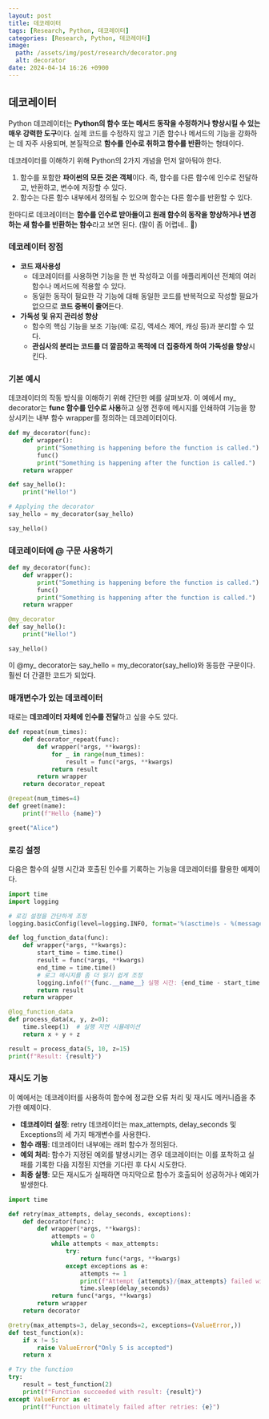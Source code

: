 ```yaml
---
layout: post
title: 데코레이터
tags: [Research, Python, 데코레이터]
categories: [Research, Python, 데코레이터]
image:
  path: /assets/img/post/research/decorator.png
  alt: decorator
date: 2024-04-14 16:26 +0900
---
```


## 데코레이터

Python 데코레이터는 **Python의 함수 또는 메서드 동작을 수정하거나 향상시킬 수 있는 매우 강력한 도구**이다. 
실제 코드를 수정하지 않고 기존 함수나 메서드의 기능을 강화하는 데 자주 사용되며, 본질적으로 **함수를 인수로 취하고 함수를 반환**하는 형태이다.

데코레이터를 이해하기 위해 Python의 2가지 개념을 먼저 알아둬야 한다.

1. 함수를 포함한 **파이썬의 모든 것은 객체**이다. 즉, 함수를 다른 함수에 인수로 전달하고, 반환하고, 변수에 저장할 수 있다.
2. 함수는 다른 함수 내부에서 정의될 수 있으며 함수는 다른 함수를 반환할 수 있다.

한마디로 데코레이터는 **함수를 인수로 받아들이고 원래 함수의 동작을 향상하거나 변경하는 새 함수를 반환하는 함수**라고 보면 된다. (말이 좀 어렵네.. 🥺)

### 데코레이터 장점

- **코드 재사용성**
  - 데코레이터를 사용하면 기능을 한 번 작성하고 이를 애플리케이션 전체의 여러 함수나 메서드에 적용할 수 있다. 
  - 동일한 동작이 필요한 각 기능에 대해 동일한 코드를 반복적으로 작성할 필요가 없으므로 **코드 중복이 줄어**든다.
- **가독성 및 유지 관리성 향상**
  - 함수의 핵심 기능을 보조 기능(예: 로깅, 액세스 제어, 캐싱 등)과 분리할 수 있다. 
  - **관심사의 분리는 코드를 더 깔끔하고 목적에 더 집중하게 하여 가독성을 향상**시킨다.

### 기본 예시

데코레이터의 작동 방식을 이해하기 위해 간단한 예를 살펴보자.
이 예에서 my_ decorator는 **func 함수를 인수로 사용**하고 실행 전후에 메시지를 인쇄하여 기능을 향상시키는 내부 함수 wrapper를 정의하는 데코레이터이다.

```py
def my_decorator(func):
    def wrapper():
        print("Something is happening before the function is called.")
        func()
        print("Something is happening after the function is called.")
    return wrapper

def say_hello():
    print("Hello!")

# Applying the decorator
say_hello = my_decorator(say_hello)

say_hello()
```


### 데코레이터에 @ 구문 사용하기

```py
def my_decorator(func):
    def wrapper():
        print("Something is happening before the function is called.")
        func()
        print("Something is happening after the function is called.")
    return wrapper

@my_decorator
def say_hello():
    print("Hello!")

say_hello()
```

이 @my_ decorator는 say_hello = my_decorator(say_hello)와 동등한 구문이다.
훨씬 더 간결한 코드가 되었다.

### 매개변수가 있는 데코레이터

때로는 **데코레이터 자체에 인수를 전달**하고 싶을 수도 있다.

```py
def repeat(num_times):
    def decorator_repeat(func):
        def wrapper(*args, **kwargs):
            for _ in range(num_times):
                result = func(*args, **kwargs)
            return result
        return wrapper
    return decorator_repeat

@repeat(num_times=4)
def greet(name):
    print(f"Hello {name}")

greet("Alice")
```

### 로깅 설정

다음은 함수의 실행 시간과 호출된 인수를 기록하는 기능을 데코레이터를 활용한 예제이다.

```py
import time
import logging

# 로깅 설정을 간단하게 조정
logging.basicConfig(level=logging.INFO, format='%(asctime)s - %(message)s')

def log_function_data(func):
    def wrapper(*args, **kwargs):
        start_time = time.time()
        result = func(*args, **kwargs)
        end_time = time.time()
        # 로그 메시지를 좀 더 읽기 쉽게 조정
        logging.info(f"{func.__name__} 실행 시간: {end_time - start_time:.4f}초, args: {args}, kwargs: {kwargs}")
        return result
    return wrapper

@log_function_data
def process_data(x, y, z=0):
    time.sleep(1)  # 실행 지연 시뮬레이션
    return x + y + z

result = process_data(5, 10, z=15)
print(f"Result: {result}")
```

### 재시도 기능

이 예에서는 데코레이터를 사용하여 함수에 정교한 오류 처리 및 재시도 메커니즘을 추가한 예제이다.

- **데코레이터 설정**: retry 데코레이터는 max_attempts, delay_seconds 및 Exceptions의 세 가지 매개변수를 사용한다.
- **함수 래핑**: 데코레이터 내부에는 래퍼 함수가 정의된다.
- **예외 처리**: 함수가 지정된 예외를 발생시키는 경우 데코레이터는 이를 포착하고 실패를 기록한 다음 지정된 지연을 기다린 후 다시 시도한다.
- **최종 실행**: 모든 재시도가 실패하면 마지막으로 함수가 호출되어 성공하거나 예외가 발생한다.

```py
import time

def retry(max_attempts, delay_seconds, exceptions):
    def decorator(func):
        def wrapper(*args, **kwargs):
            attempts = 0
            while attempts < max_attempts:
                try:
                    return func(*args, **kwargs)
                except exceptions as e:
                    attempts += 1
                    print(f"Attempt {attempts}/{max_attempts} failed with {str(e)}. Retrying in {delay_seconds} seconds...")
                    time.sleep(delay_seconds)
            return func(*args, **kwargs)
        return wrapper
    return decorator

@retry(max_attempts=3, delay_seconds=2, exceptions=(ValueError,))
def test_function(x):
    if x != 5:
        raise ValueError("Only 5 is accepted")
    return x

# Try the function
try:
    result = test_function(2)
    print(f"Function succeeded with result: {result}")
except ValueError as e:
    print(f"Function ultimately failed after retries: {e}")
```


